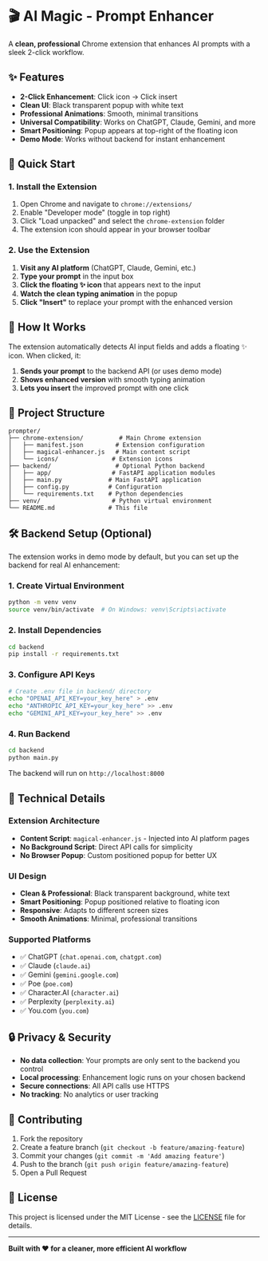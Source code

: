 # 🎬 AI Magic - Prompt Enhancer

A **clean, professional** Chrome extension that enhances AI prompts with a sleek 2-click workflow.

## ✨ Features

- **2-Click Enhancement**: Click icon → Click insert  
- **Clean UI**: Black transparent popup with white text  
- **Professional Animations**: Smooth, minimal transitions  
- **Universal Compatibility**: Works on ChatGPT, Claude, Gemini, and more  
- **Smart Positioning**: Popup appears at top-right of the floating icon  
- **Demo Mode**: Works without backend for instant enhancement  

## 🚀 Quick Start

### 1. Install the Extension

1. Open Chrome and navigate to `chrome://extensions/`
2. Enable "Developer mode" (toggle in top right)
3. Click "Load unpacked" and select the `chrome-extension` folder
4. The extension icon should appear in your browser toolbar

### 2. Use the Extension

1. **Visit any AI platform** (ChatGPT, Claude, Gemini, etc.)
2. **Type your prompt** in the input box
3. **Click the floating ✨ icon** that appears next to the input
4. **Watch the clean typing animation** in the popup
5. **Click "Insert"** to replace your prompt with the enhanced version

## 🎯 How It Works

The extension automatically detects AI input fields and adds a floating ✨ icon. When clicked, it:

1. **Sends your prompt** to the backend API (or uses demo mode)
2. **Shows enhanced version** with smooth typing animation
3. **Lets you insert** the improved prompt with one click

## 🔧 Project Structure

```
prompter/
├── chrome-extension/          # Main Chrome extension
│   ├── manifest.json         # Extension configuration
│   ├── magical-enhancer.js   # Main content script
│   └── icons/               # Extension icons
├── backend/                  # Optional Python backend
│   ├── app/                 # FastAPI application modules
│   ├── main.py             # Main FastAPI application
│   ├── config.py           # Configuration
│   └── requirements.txt    # Python dependencies
├── venv/                    # Python virtual environment
└── README.md               # This file
```

## 🛠️ Backend Setup (Optional)

The extension works in demo mode by default, but you can set up the backend for real AI enhancement:

### 1. Create Virtual Environment
```bash
python -m venv venv
source venv/bin/activate  # On Windows: venv\Scripts\activate
```

### 2. Install Dependencies
```bash
cd backend
pip install -r requirements.txt
```

### 3. Configure API Keys
```bash
# Create .env file in backend/ directory
echo "OPENAI_API_KEY=your_key_here" > .env
echo "ANTHROPIC_API_KEY=your_key_here" >> .env
echo "GEMINI_API_KEY=your_key_here" >> .env
```

### 4. Run Backend
```bash
cd backend
python main.py
```

The backend will run on `http://localhost:8000`

## 🎨 Technical Details

### Extension Architecture
- **Content Script**: `magical-enhancer.js` - Injected into AI platform pages
- **No Background Script**: Direct API calls for simplicity
- **No Browser Popup**: Custom positioned popup for better UX

### UI Design
- **Clean & Professional**: Black transparent background, white text
- **Smart Positioning**: Popup positioned relative to floating icon
- **Responsive**: Adapts to different screen sizes
- **Smooth Animations**: Minimal, professional transitions

### Supported Platforms
- ✅ ChatGPT (`chat.openai.com`, `chatgpt.com`)
- ✅ Claude (`claude.ai`)
- ✅ Gemini (`gemini.google.com`)
- ✅ Poe (`poe.com`)
- ✅ Character.AI (`character.ai`)
- ✅ Perplexity (`perplexity.ai`)
- ✅ You.com (`you.com`)

## 🔒 Privacy & Security

- **No data collection**: Your prompts are only sent to the backend you control
- **Local processing**: Enhancement logic runs on your chosen backend
- **Secure connections**: All API calls use HTTPS
- **No tracking**: No analytics or user tracking

## 🤝 Contributing

1. Fork the repository
2. Create a feature branch (`git checkout -b feature/amazing-feature`)
3. Commit your changes (`git commit -m 'Add amazing feature'`)
4. Push to the branch (`git push origin feature/amazing-feature`)
5. Open a Pull Request

## 📝 License

This project is licensed under the MIT License - see the [LICENSE](LICENSE) file for details.

---

**Built with ❤️ for a cleaner, more efficient AI workflow**